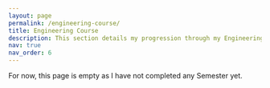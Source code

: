 ```yaml
---
layout: page
permalink: /engineering-course/
title: Engineering Course
description: This section details my progression through my Engineering Master's Degree. It will be regularly updated.
nav: true
nav_order: 6
---
```


For now, this page is empty as I have not completed any Semester yet.
